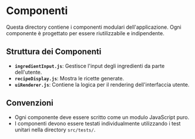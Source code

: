 # Componenti

Questa directory contiene i componenti modulari dell'applicazione. Ogni componente è progettato per essere riutilizzabile e indipendente.

## Struttura dei Componenti
- **`ingredientInput.js`**: Gestisce l'input degli ingredienti da parte dell'utente.
- **`recipeDisplay.js`**: Mostra le ricette generate.
- **`uiRenderer.js`**: Contiene la logica per il rendering dell'interfaccia utente.

## Convenzioni
- Ogni componente deve essere scritto come un modulo JavaScript puro.
- I componenti devono essere testati individualmente utilizzando i test unitari nella directory `src/tests/`.